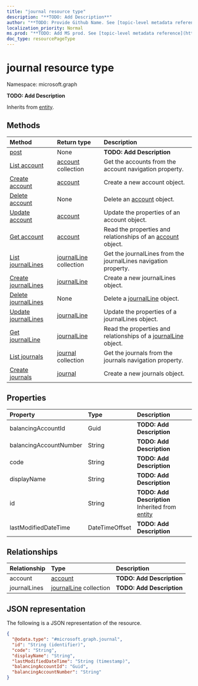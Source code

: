 ```yaml
---
title: "journal resource type"
description: "**TODO: Add Description**"
author: "**TODO: Provide Github Name. See [topic-level metadata reference](https://msgo.azurewebsites.net/add/document/guidelines/metadata.html#topic-level-metadata)**"
localization_priority: Normal
ms.prod: "**TODO: Add MS prod. See [topic-level metadata reference](https://msgo.azurewebsites.net/add/document/guidelines/metadata.html#topic-level-metadata)**"
doc_type: resourcePageType
---
```


# journal resource type


Namespace: microsoft.graph

**TODO: Add Description**


Inherits from [entity](../resources/entity.md).

## Methods
|Method|Return type|Description|
|:---|:---|:---|
|[post](../api/journal-post.md)|None|**TODO: Add Description**|
|[List account](../api/journal-list-account.md)|[account](../resources/account.md) collection|Get the accounts from the account navigation property.|
|[Create account](../api/journal-post-account.md)|[account](../resources/account.md)|Create a new account object.|
|[Delete account](../api/journal-delete-account.md)|None|Delete an [account](../resources/account.md) object.|
|[Update account](../api/journal-update-account.md)|[account](../resources/account.md)|Update the properties of an account object.|
|[Get account](../api/account-get.md)|[account](../resources/account.md)|Read the properties and relationships of an [account](../resources/account.md) object.|
|[List journalLines](../api/journal-list-journallines.md)|[journalLine](../resources/journalline.md) collection|Get the journalLines from the journalLines navigation property.|
|[Create journalLines](../api/journal-post-journallines.md)|[journalLine](../resources/journalline.md)|Create a new journalLines object.|
|[Delete journalLines](../api/journal-delete-journallines.md)|None|Delete a [journalLine](../resources/journalline.md) object.|
|[Update journalLines](../api/journal-update-journallines.md)|[journalLine](../resources/journalline.md)|Update the properties of a journalLines object.|
|[Get journalLine](../api/journalline-get.md)|[journalLine](../resources/journalline.md)|Read the properties and relationships of a [journalLine](../resources/journalline.md) object.|
|[List journals](../api/company-list-journals.md)|[journal](../resources/journal.md) collection|Get the journals from the journals navigation property.|
|[Create journals](../api/company-post-journals.md)|[journal](../resources/journal.md)|Create a new journals object.|

## Properties
|Property|Type|Description|
|:---|:---|:---|
|balancingAccountId|Guid|**TODO: Add Description**|
|balancingAccountNumber|String|**TODO: Add Description**|
|code|String|**TODO: Add Description**|
|displayName|String|**TODO: Add Description**|
|id|String|**TODO: Add Description** Inherited from [entity](../resources/entity.md)|
|lastModifiedDateTime|DateTimeOffset|**TODO: Add Description**|

## Relationships
|Relationship|Type|Description|
|:---|:---|:---|
|account|[account](../resources/account.md)|**TODO: Add Description**|
|journalLines|[journalLine](../resources/journalline.md) collection|**TODO: Add Description**|

## JSON representation
The following is a JSON representation of the resource.
<!-- {
  "blockType": "resource",
  "keyProperty": "id",
  "@odata.type": "microsoft.graph.journal",
  "baseType": "microsoft.graph.entity",
  "openType": false
}
-->
``` json
{
  "@odata.type": "#microsoft.graph.journal",
  "id": "String (identifier)",
  "code": "String",
  "displayName": "String",
  "lastModifiedDateTime": "String (timestamp)",
  "balancingAccountId": "Guid",
  "balancingAccountNumber": "String"
}
```

